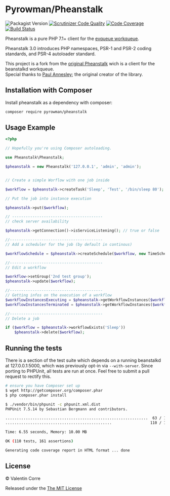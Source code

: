 Pyrowman/Pheanstalk
==========
![Packagist Version](https://img.shields.io/packagist/v/PyRowMan/pheanstalk)
[![Scrutinizer Code Quality](https://scrutinizer-ci.com/g/PyRowMan/pheanstalk/badges/quality-score.png?b=master)](https://scrutinizer-ci.com/g/PyRowMan/pheanstalk/?branch=master)
[![Code Coverage](https://scrutinizer-ci.com/g/PyRowMan/pheanstalk/badges/coverage.png?b=master)](https://scrutinizer-ci.com/g/PyRowMan/pheanstalk/?branch=master)
[![Build Status](https://travis-ci.org/PyRowMan/pheanstalk.svg?branch=master)](https://travis-ci.org/PyRowMan/pheanstalk)

Pheanstalk is a pure PHP 7.1+ client for the [evqueue workqueue][1].

Pheanstalk 3.0 introduces PHP namespaces, PSR-1 and PSR-2 coding standards,
and PSR-4 autoloader standard.

This project is a fork from the [original Pheanstalk][3] wich is a client for the beanstalkd workqueue.  
Special thanks to [Paul Annesley][2]; the original creator of the library.

  [1]: https://github.com/coldsource/evqueue-core
  [2]: http://paul.annesley.cc/
  [3]: https://github.com/pheanstalk/pheanstalk

Installation with Composer
-------------

Install pheanstalk as a dependency with composer:

```bash
composer require pyrowman/pheanstalk
```


Usage Example
-------------

```php
<?php

// Hopefully you're using Composer autoloading.

use Pheanstalk\Pheanstalk;

$pheanstalk = new Pheanstalk('127.0.0.1', 'admin', 'admin');


// Create a simple Worflow with one job inside

$workflow = $pheanstalk->createTask('Sleep', 'Test', '/bin/sleep 80');

// Put the job into instance execution

$pheanstalk->put($workflow);

// ----------------------------------------
// check server availability

$pheanstalk->getConnection()->isServiceListening(); // true or false

//-----------------------------------------
// Add a scheduler for the job (by default in continous)

$workflowSchedule = $pheanstalk->createSchedule($workflow, new TimeSchedule());

//-----------------------------------------
// Edit a workflow

$workflow->setGroup('2nd test group');
$pheanstalk->update($workflow);

//-----------------------------------------
// Getting infos on the execution of a workflow
$workflowInstancesExecuting = $pheanstalk->getWorkflowInstances($workflow, GetWorkflowInstancesCommand::FILTER_EXECUTING);
$workflowInstancesTerminated = $pheanstalk->getWorkflowInstances($workflow, GetWorkflowInstancesCommand::FILTER_TERMINATED);

//-----------------------------------------
// Delete a job 

if ($workflow = $pheanstalk->workflowExists('Sleep'))
    $pheanstalk->delete($workflow);

```


Running the tests
-----------------

There is a section of the test suite which depends on a running beanstalkd
at 127.0.0.1:5000, which was previously opt-in via `--with-server`.
Since porting to PHPUnit, all tests are run at once. Feel free to submit
a pull request to rectify this.

```bash
# ensure you have Composer set up
$ wget http://getcomposer.org/composer.phar
$ php composer.phar install

$ ./vendor/bin/phpunit -c phpunit.xml.dist
PHPUnit 7.5.14 by Sebastian Bergmann and contributors.

...............................................................  63 / 110 ( 57%)
...............................................                 110 / 110 (100%)

Time: 6.55 seconds, Memory: 10.00 MB

OK (110 tests, 161 assertions)

Generating code coverage report in HTML format ... done
```

License
-------

© Valentin Corre

Released under the [The MIT License](http://www.opensource.org/licenses/mit-license.php)

